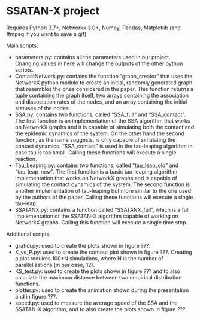 # SSATAN-X project

Requires Python 3.7+, Networkx 3.0+, Numpy, Pandas, Matplotlib (and ffmpeg if you want to save a gif)

Main scripts:
 - parameters.py: contains all the parameters used in our project. Changing values in here will change the outputs of the other python scripts.
 - ContactNetwork.py: contains the function “graph_creator” that uses the NetworkX python module to create an initial, randomly generated graph that resembles the ones considered in the paper. This function returns a tuple containing the graph itself, two arrays containing the association and dissociation rates of the nodes, and an array containing the initial statuses of the nodes.
 - SSA.py: contains two functions, called “SSA_full” and “SSA_contact”. The first function is an implementation of the SSA algorithm that works on NetworkX graphs and it is capable of simulating both the contact and the epidemic dynamics of the system. On the other hand the second function, as the name suggests, is only capable of simulating the contact dynamics. “SSA_contact” is used in the tau-leaping algorithm in case tau is too small. Calling these functions will execute a single reaction.
 - Tau_Leaping.py: contains two functions, called “tau_leap_old” and “tau_leap_new”. The first function is a basic tau-leaping algorithm implementation that works on NetworkX graphs and is capable of simulating the contact dynamics of the system. The second function is another implementation of tau-leaping but more similar to the one used by the authors of the paper. Calling these functions will execute a single tau-leap.
 - SSATANX.py: contains a function called “SSATANX_full”, which is a full implementation of the SSATAN-X algorithm capable of working on NetworkX graphs. Calling this function will execute a single time step. 

Additional scripts:
 - grafici.py: used to create the plots shown in figure ???.
 - K_vs_P.py: used to create the contour plot shown in figure ???. Creating a plot requires 100*N simulations, where N is the number of parallelizations (in our case, 12).
 - KS_test.py: used to create the plots shown in figure ??? and to also calculate the maximum distance between two empirical distribution functions. 
 - plotter.py: used to create the animation shown during the presentation and in figure ???.
 - speed.py: used to measure the average speed of the SSA and the SSATAN-X algorithm, and to also create the plots shown in figure ???.
